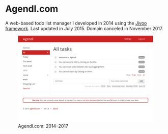 # Agendl.com
A web-based todo list manager I developed in 2014 using the [Jivoo framework](bs:/things/jivoo). Last updated in July 2015. Domain canceled in November 2017.

<figure>
<img src="../../images/agendl.png" alt="Agendl" />
<figcaption>Agendl.com: 2014&ndash;2017</figcaption>
</figure>